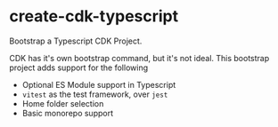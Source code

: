 # create-cdk-typescript

Bootstrap a Typescript CDK Project. 

CDK has it's own bootstrap command, but it's not ideal. This bootstrap project adds support for the following

- Optional ES Module support in Typescript
- `vitest` as the test framework, over `jest`
- Home folder selection
- Basic monorepo support


